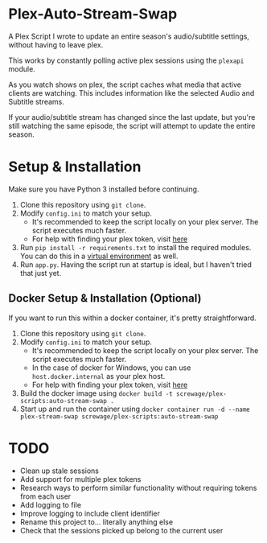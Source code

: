 # Plex-Auto-Stream-Swap

A Plex Script I wrote to update an entire season's audio/subtitle settings, without having to leave plex.

This works by constantly polling active plex sessions using the `plexapi` module.

As you watch shows on plex, the script caches what media that active clients are watching. This includes information like the selected Audio and Subtitle streams.

If your audio/subtitle stream has changed since the last update, but you're still watching the same episode, the script will attempt to update the entire season.


# Setup & Installation
Make sure you have Python 3 installed before continuing.

1. Clone this repository using `git clone`.
2. Modify `config.ini` to match your setup.
    - It's recommended to keep the script locally on your plex server. The script executes much faster.
    - For help with finding your plex token, visit [here](https://support.plex.tv/articles/204059436-finding-an-authentication-token-x-plex-token/)
3. Run `pip install -r requirements.txt` to install the required modules. You can do this in a [virtual environment](https://docs.python.org/3/tutorial/venv.html) as well.
4. Run `app.py`. Having the script run at startup is ideal, but I haven't tried that just yet.

## Docker Setup & Installation (Optional)
If you want to run this within a docker container, it's pretty straightforward.

1. Clone this repository using `git clone`.
2. Modify `config.ini` to match your setup.
    - It's recommended to keep the script locally on your plex server. The script executes much faster.
    - In the case of docker for Windows, you can use `host.docker.internal` as your plex host.
    - For help with finding your plex token, visit [here](https://support.plex.tv/articles/204059436-finding-an-authentication-token-x-plex-token/)
3. Build the docker image using `docker build -t screwage/plex-scripts:auto-stream-swap .`
4. Start up and run the container using `docker container run -d --name plex-stream-swap screwage/plex-scripts:auto-stream-swap`

# TODO
- Clean up stale sessions
- Add support for multiple plex tokens
- Research ways to perform similar functionality without requiring tokens from each user
- Add logging to file
- Improve logging to include client identifier
- Rename this project to... literally anything else
- Check that the sessions picked up belong to the current user
